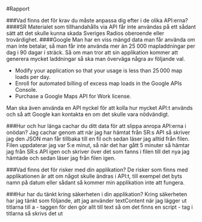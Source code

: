 #Rapport

###Vad finns det för krav du måste anpassa dig efter i de olika API:erna?
####SR
Materialet som tillhandahålls via API får inte användas på ett sådant sätt att det skulle kunna skada Sveriges Radios oberoende eller trovärdighet.
####Google
Man har en viss mängd data man får använda om man inte betalar, så man får inte använda mer än 25 000 mapladdningar per dag i 90 dagar i sträck.
Så om man tror att sin applikation kommer att generera mycket laddningar så ska man överväga några av följande val.<br>
- Modify your application so that your usage is less than 25 000 map loads per day.<br>
- Enroll for automated billing of excess map loads in the Google APIs Console.<br>
- Purchase a Google Maps API for Work license.

Man ska även använda en API nyckel för att kolla hur mycket API:t används och så att Google kan kontakta en om det skulle vara nödvändigt.

###Hur och hur länga cachar du ditt data för att slippa anropa API:erna i onödan?
Jag cachar genom att när jag har hämtat från SR:s API så skriver jag den JSON man får tillbaka till en fil och sedan läser
jag alltid från filen. Filen uppdaterar jag var 5:e minut, så när det har gått 5 minuter så hämtar jag från SR:s API igen
och skriver över det som fanns i filen till det nya jag hämtade och sedan läser jag från filen igen.

###Vad finns det för risker med din applikation?
De risker som finns med applikationen är att om något skulle ändras i API:t, till exempel det byts namn på datum eller
sådant så kommer min applikation inte att fungera.

###Hur har du tänkt kring säkerheten i din applikation?
Kring säkerheten har jag tänkt som följande, att jag använder textContent när jag lägger ut titlarna till a - taggen för
den gör allt till text så om det finns en script - tag i titlarna så skrivs det ut <script> men den exikveras aldrg.
Sedan har jag även gjort så att om det man får tillbaka är tomt eller null så skrivs det ut som finns i textfilen.

###Hur har du tänkt kring optimeringen i din applikation?
Optimeringen har jag tänkt på följande att jag använder en minifierad jquery fil och så har jag använt en minifierad
bootstrap css som då tar ner laddningstiderna en del. Jag har även gjort en minifiering av min egen javascript fil som
blev stor så att den går snabbare att ladda in.
